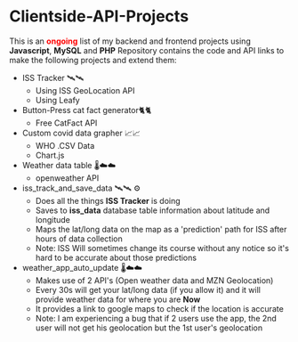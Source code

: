 # Clientside-API-Projects

This is an <span style='color: red'>**ongoing**</span> list of my backend and frontend projects using **Javascript**, **MySQL** and **PHP**
Repository contains the code and API links to make the following projects and extend them: 
* ISS Tracker 🛰️🛰️
  * Using ISS GeoLocation API
  * Using Leafy
* Button-Press cat fact generator🐈🐈
  * Free CatFact API
* Custom covid data grapher 📈📈
  * WHO .CSV Data
  * Chart.js
* Weather data table 🌡️☁️☁️
  * openweather API
* iss_track_and_save_data 🛰️🛰️ ⚙️
  * Does all the things **ISS Tracker** is doing
  * Saves to **iss_data** database table information about latitude and longitude
  * Maps the lat/long data on the map as a 'prediction' path for ISS after hours of data collection 
  * Note: ISS Will sometimes change its course without any notice so it's hard to be accurate about those predictions
* weather_app_auto_update 🌡️☁️☁️
  * Makes use of 2 API's (Open weather data and MZN Geolocation)
  * Every 30s will get your lat/long data (if you allow it) and it will provide weather data for where you are **Now**
  * It provides a link to google maps to check if the location is accurate
  * Note: I am experiencing a bug that if 2 users use the app, the 2nd user will not get his geolocation but the 1st user's geolocation
